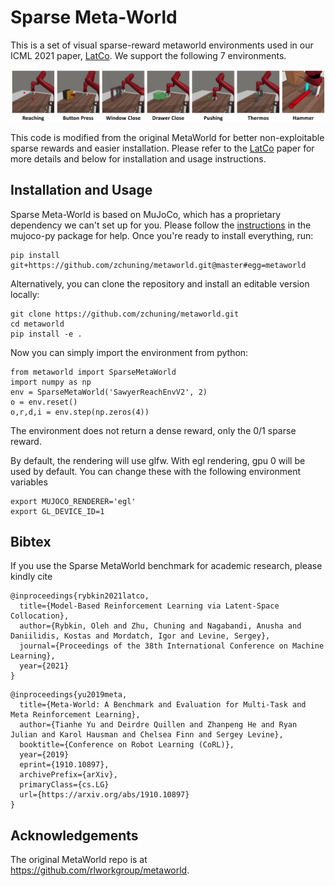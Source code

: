 # Sparse Meta-World

This is a set of visual sparse-reward metaworld environments used in our ICML 2021 paper, [LatCo](https://github.com/zchuning/latco). We support the following 7 environments. 

![](envs.png)

This code is modified from the original MetaWorld for better non-exploitable sparse rewards and easier installation. Please refer to the [LatCo](https://github.com/zchuning/latco) paper for more details and below for installation and usage instructions. 


## Installation and Usage
Sparse Meta-World is based on MuJoCo, which has a proprietary dependency we can't set up for you. Please follow the [instructions](https://github.com/openai/mujoco-py#install-mujoco) in the mujoco-py package for help. Once you're ready to install everything, run:

```
pip install git+https://github.com/zchuning/metaworld.git@master#egg=metaworld
```

Alternatively, you can clone the repository and install an editable version locally:

```
git clone https://github.com/zchuning/metaworld.git
cd metaworld
pip install -e .
```

Now you can simply import the environment from python:

```
from metaworld import SparseMetaWorld
import numpy as np
env = SparseMetaWorld('SawyerReachEnvV2', 2)
o = env.reset()
o,r,d,i = env.step(np.zeros(4))
```

The environment does not return a dense reward, only the 0/1 sparse reward.

By default, the rendering will use glfw. With egl rendering, gpu 0 will be used by default. You can change these with the following environment variables
```
export MUJOCO_RENDERER='egl'
export GL_DEVICE_ID=1
``` 

## Bibtex
If you use the Sparse MetaWorld benchmark for academic research, please kindly cite 
```
@inproceedings{rybkin2021latco,
  title={Model-Based Reinforcement Learning via Latent-Space Collocation},
  author={Rybkin, Oleh and Zhu, Chuning and Nagabandi, Anusha and Daniilidis, Kostas and Mordatch, Igor and Levine, Sergey},
  journal={Proceedings of the 38th International Conference on Machine Learning},
  year={2021}
}
```

```
@inproceedings{yu2019meta,
  title={Meta-World: A Benchmark and Evaluation for Multi-Task and Meta Reinforcement Learning},
  author={Tianhe Yu and Deirdre Quillen and Zhanpeng He and Ryan Julian and Karol Hausman and Chelsea Finn and Sergey Levine},
  booktitle={Conference on Robot Learning (CoRL)},
  year={2019}
  eprint={1910.10897},
  archivePrefix={arXiv},
  primaryClass={cs.LG}
  url={https://arxiv.org/abs/1910.10897}
}
```

## Acknowledgements
The original MetaWorld repo is at https://github.com/rlworkgroup/metaworld. 